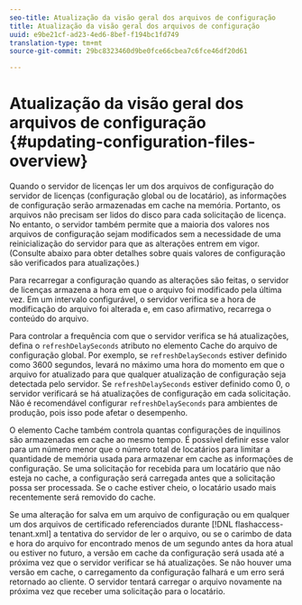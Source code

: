 ```yaml
---
seo-title: Atualização da visão geral dos arquivos de configuração
title: Atualização da visão geral dos arquivos de configuração
uuid: e9be21cf-ad23-4ed6-8bef-f194bc1fd749
translation-type: tm+mt
source-git-commit: 29bc8323460d9be0fce66cbea7c6fce46df20d61

---
```



# Atualização da visão geral dos arquivos de configuração {#updating-configuration-files-overview}

Quando o servidor de licenças ler um dos arquivos de configuração do servidor de licenças (configuração global ou de locatário), as informações de configuração serão armazenadas em cache na memória. Portanto, os arquivos não precisam ser lidos do disco para cada solicitação de licença. No entanto, o servidor também permite que a maioria dos valores nos arquivos de configuração sejam modificados sem a necessidade de uma reinicialização do servidor para que as alterações entrem em vigor. (Consulte abaixo para obter detalhes sobre quais valores de configuração são verificados para atualizações.)

Para recarregar a configuração quando as alterações são feitas, o servidor de licenças armazena a hora em que o arquivo foi modificado pela última vez. Em um intervalo configurável, o servidor verifica se a hora de modificação do arquivo foi alterada e, em caso afirmativo, recarrega o conteúdo do arquivo.

Para controlar a frequência com que o servidor verifica se há atualizações, defina o `refreshDelaySeconds` atributo no elemento Cache do arquivo de configuração global. Por exemplo, se `refreshDelaySeconds` estiver definido como 3600 segundos, levará no máximo uma hora do momento em que o arquivo for atualizado para que qualquer atualização de configuração seja detectada pelo servidor. Se `refreshDelaySeconds` estiver definido como 0, o servidor verificará se há atualizações de configuração em cada solicitação. Não é recomendável configurar `refreshDelaySeconds` para ambientes de produção, pois isso pode afetar o desempenho.

O elemento Cache também controla quantas configurações de inquilinos são armazenadas em cache ao mesmo tempo. É possível definir esse valor para um número menor que o número total de locatários para limitar a quantidade de memória usada para armazenar em cache as informações de configuração. Se uma solicitação for recebida para um locatário que não esteja no cache, a configuração será carregada antes que a solicitação possa ser processada. Se o cache estiver cheio, o locatário usado mais recentemente será removido do cache.

Se uma alteração for salva em um arquivo de configuração ou em qualquer um dos arquivos de certificado referenciados durante [!DNL flashaccess-tenant.xml] a tentativa do servidor de ler o arquivo, ou se o carimbo de data e hora do arquivo for encontrado menos de um segundo antes da hora atual ou estiver no futuro, a versão em cache da configuração será usada até a próxima vez que o servidor verificar se há atualizações. Se não houver uma versão em cache, o carregamento da configuração falhará e um erro será retornado ao cliente. O servidor tentará carregar o arquivo novamente na próxima vez que receber uma solicitação para o locatário.
